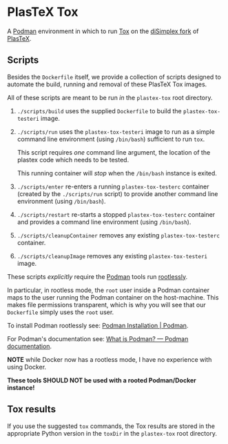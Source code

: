 # PlasTeX Tox

A [Podman](https://docs.podman.io/en/latest/) environment in which to run
[Tox](https://tox.wiki/en/latest/) on the [diSimplex
fork](https://github.com/diSimplex/plastex) of
[PlasTeX](https://github.com/plastex/plastex).

## Scripts

Besides the `Dockerfile` itself, we provide a collection of scripts
designed to automate the build, running and removal of these PlasTeX Tox
images.

All of these scripts are meant to be run *in* the `plastex-tox` root
directory.

1. `./scripts/build` uses the supplied `Dockerfile` to build the
   `plastex-tox-testeri` image.

2. `./scripts/run` uses the `plastex-tox-testeri` image to run as a simple
   command line environment (using `/bin/bash`) sufficient to run `tox`.

   This script requires *one* command line argument, the location of the
   plastex code which needs to be tested.

   This running container will *stop* when the `/bin/bash` instance is
   exited.

3. `./scripts/enter` re-enters a running `plastex-tox-testerc` container
   (created by the `./scripts/run` script) to provide another command line
   environment (using `/bin/bash`).

4. `./scripts/restart` re-starts a stopped `plastex-tox-testerc`
   container and provides a command line environment (using `/bin/bash`).

5. `./scripts/cleanupContainer` removes any existing `plastex-tox-testerc`
   container.

6. `./scripts/cleanupImage` removes any existing `plastex-tox-testeri`
   image.

These scripts *explicitly* require the [Podman](https://podman.io/) tools
run
[rootlessly](https://developers.redhat.com/blog/2020/09/25/rootless-containers-with-podman-the-basics).

In particular, in rootless mode, the `root` user inside a Podman container
maps to the user running the Podman container on the host-machine. This
makes file permissions transparent, which is why you will see that our
`Dockerfile` simply uses the `root` user.

To install Podman rootlessly see: [Podman Installation |
Podman](https://podman.io/docs/installation).

For Podman's documentation see: [What is Podman? — Podman
documentation](https://docs.podman.io/en/latest/).

**NOTE** while Docker now has a rootless mode, I have no experience with
using Docker.

**These tools SHOULD NOT be used with a rooted Podman/Docker instance!**

## Tox results

If you use the suggested `tox` commands, the Tox results are stored in the
appropriate Python version in the `toxDir` in the `plastex-tox` root
directory.
